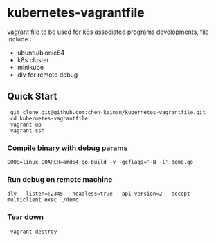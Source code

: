 # kubernetes-vagrantfile

vagrant file to be used for k8s associated  programs developments, file include :
- ubuntu/bionic64
- k8s cluster 
- minikube
- dlv for remote debug

## Quick Start

```console
 git clone git@github.com:chen-keinan/kubernetes-vagrantfile.git
 cd kubernetes-vagrantfile
 vagrant up
 vagrant ssh
```


### Compile binary with debug params
```console
GOOS=linux GOARCH=amd64 go build -v -gcflags='-N -l' demo.go
```
### Run debug on remote machine
```console
dlv --listen=:2345 --headless=true --api-version=2 --accept-multiclient exec ./demo
```

### Tear down
```console
 vagrant destroy
 ```
